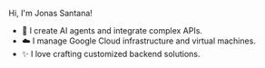 Hi, I'm Jonas Santana!

- 🧠 I create AI agents and integrate complex APIs.
- ☁️ I manage Google Cloud infrastructure and virtual machines.
- ✨ I love crafting customized backend solutions.
